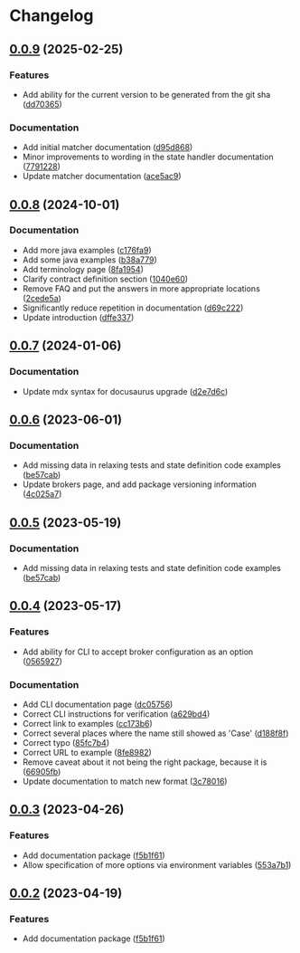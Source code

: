 # Changelog

## [0.0.9](https://github.com/case-contract-testing/contract-case/compare/documentation-v0.0.8...documentation-v0.0.9) (2025-02-25)


### Features

* Add ability for the current version to be generated from the git sha ([dd70365](https://github.com/case-contract-testing/contract-case/commit/dd703650fd058d34f6d772011b74faec10b93074))


### Documentation

* Add initial matcher documentation ([d95d868](https://github.com/case-contract-testing/contract-case/commit/d95d868d3f6f3a03e16119be25029822631d342e))
* Minor improvements to wording in the state handler documentation ([7791228](https://github.com/case-contract-testing/contract-case/commit/7791228e235ec166ec7243fd4650ff5dbc70348b))
* Update matcher documentation ([ace5ac9](https://github.com/case-contract-testing/contract-case/commit/ace5ac9b0d00b79fb55d4373b6405a71f849d598))

## [0.0.8](https://github.com/case-contract-testing/contract-case/compare/documentation-v0.0.7...documentation-v0.0.8) (2024-10-01)


### Documentation

* Add more java examples ([c176fa9](https://github.com/case-contract-testing/contract-case/commit/c176fa93930b78c761d312d48ec133081aa13d38))
* Add some java examples ([b38a779](https://github.com/case-contract-testing/contract-case/commit/b38a77992c92e3cadb3474edeee39c3181394957))
* Add terminology page ([8fa1954](https://github.com/case-contract-testing/contract-case/commit/8fa195491f5084be3ceb83cf0253e755a8a018d3))
* Clarify contract definition section ([1040e60](https://github.com/case-contract-testing/contract-case/commit/1040e60a1488333ce59d92a1e3f64c6db6cd2e67))
* Remove FAQ and put the answers in more appropriate locations ([2cede5a](https://github.com/case-contract-testing/contract-case/commit/2cede5a9b66ac63375b540168f086b81c6bc5181))
* Significantly reduce repetition in documentation ([d69c222](https://github.com/case-contract-testing/contract-case/commit/d69c222796a75fc2ca7b50898af306d05c83aa98))
* Update introduction ([dffe337](https://github.com/case-contract-testing/contract-case/commit/dffe337bf2df428d18ac396e8399b55f187a68fc))

## [0.0.7](https://github.com/case-contract-testing/contract-case/compare/documentation-v0.0.6...documentation-v0.0.7) (2024-01-06)


### Documentation

* Update mdx syntax for docusaurus upgrade ([d2e7d6c](https://github.com/case-contract-testing/contract-case/commit/d2e7d6cab50433c40680a66ae3d50f6d7b3117e8))

## [0.0.6](https://github.com/case-contract-testing/contract-case/compare/documentation-v0.0.5...documentation-v0.0.6) (2023-06-01)


### Documentation

* Add missing data in relaxing tests and state definition code examples ([be57cab](https://github.com/case-contract-testing/contract-case/commit/be57cab1bc31f86e461e1cf63e7a1883c87b817f))
* Update brokers page, and add package versioning information ([4c025a7](https://github.com/case-contract-testing/contract-case/commit/4c025a7aae7badd9d91e51288e5d5a4f99c5c43b))

## [0.0.5](https://github.com/TimothyJones/ContractCaseTest/compare/documentation-v0.0.4...documentation-v0.0.5) (2023-05-19)


### Documentation

* Add missing data in relaxing tests and state definition code examples ([be57cab](https://github.com/TimothyJones/ContractCaseTest/commit/be57cab1bc31f86e461e1cf63e7a1883c87b817f))

## [0.0.4](https://github.com/case-contract-testing/contract-case/compare/documentation-v0.0.3...documentation-v0.0.4) (2023-05-17)


### Features

* Add ability for CLI to accept broker configuration as an option ([0565927](https://github.com/case-contract-testing/contract-case/commit/05659279746423b4fb1d2e6fa0df57aa14356c6f))


### Documentation

* Add CLI documentation page ([dc05756](https://github.com/case-contract-testing/contract-case/commit/dc05756aa6e554fb3076b72b86af8c5de845ca6e))
* Correct CLI instructions for verification ([a629bd4](https://github.com/case-contract-testing/contract-case/commit/a629bd46cb5f590454ac8382852fff285561b1b6))
* Correct link to examples ([cc173b6](https://github.com/case-contract-testing/contract-case/commit/cc173b68f9e5ef481bf0e40a3189ef85f66c5dcc))
* Correct several places where the name still showed as 'Case' ([d188f8f](https://github.com/case-contract-testing/contract-case/commit/d188f8f24d74c0172c1cae85284d4cec365b9af7))
* Correct typo ([85fc7b4](https://github.com/case-contract-testing/contract-case/commit/85fc7b4ba1eb19efa433e0e6dc9a3562c24b79d4))
* Correct URL to example ([8fe8982](https://github.com/case-contract-testing/contract-case/commit/8fe89829ba83f3d596c4048e75391b14ff556b46))
* Remove caveat about it not being the right package, because it is ([66905fb](https://github.com/case-contract-testing/contract-case/commit/66905fbde40b2e955fc1543a638d60c42eaf7358))
* Update documentation to match new format ([3c78016](https://github.com/case-contract-testing/contract-case/commit/3c780162ae66befede0904a26ff8ffb47975e8b6))

## [0.0.3](https://github.com/case-contract-testing/case/compare/documentation-v0.0.2...documentation-v0.0.3) (2023-04-26)


### Features

* Add documentation package ([f5b1f61](https://github.com/case-contract-testing/case/commit/f5b1f615c8c8b1db60c04a9d3cee4c087cf8d9eb))
* Allow specification of more options via environment variables ([553a7b1](https://github.com/case-contract-testing/case/commit/553a7b15fbb6ba6069c0bee2c683b57ece942c3c))

## [0.0.2](https://github.com/case-contract-testing/case/compare/case-documentation-v0.0.1...case-documentation-v0.0.2) (2023-04-19)


### Features

* Add documentation package ([f5b1f61](https://github.com/case-contract-testing/case/commit/f5b1f615c8c8b1db60c04a9d3cee4c087cf8d9eb))
